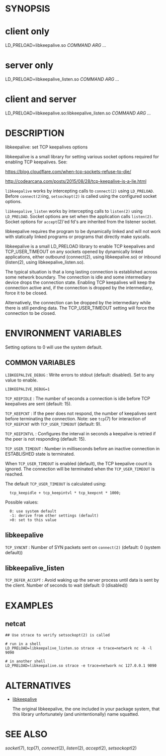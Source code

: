 # SYNOPSIS

# client only 
LD\_PRELOAD=libkeepalive.so *COMMAND* *ARG* *...*

# server only 
LD\_PRELOAD=libkeepalive_listen.so *COMMAND* *ARG* *...*

# client and server
LD\_PRELOAD=libkeepalive.so:libkeepalive_listen.so *COMMAND* *ARG* *...*

# DESCRIPTION

libkeepalive: set TCP keepalives options

libkeepalive is a small library for setting various socket options
required for enabling TCP keepalives. See:

https://blog.cloudflare.com/when-tcp-sockets-refuse-to-die/

http://codearcana.com/posts/2015/08/28/tcp-keepalive-is-a-lie.html

`libkeepalive` works by intercepting calls to `connect(2)` using
`LD_PRELOAD`. Before `connect(2)`ing, `setsockopt(2)` is called using
the configured socket options.

`libkeepalive_listen` works by intercepting calls to `listen(2)`
using `LD_PRELOAD`. Socket options are set when the application calls
`listen(2)`. Socket options for `accept`(2)'ed fd's are inherited from
the listener socket.

libkeepalive requires the program to be dynamically linked and will
not work with statically linked programs or programs that directly
make syscalls.

libkeepalive is a small LD_PRELOAD library to enable TCP keepalives and
TCP_USER_TIMEOUT on any sockets opened by dynamically linked applications,
either outbound (connect(2), using libkeepalive.so) or inbound (listen(2),
using libkeepalive_listen.so).

The typical situation is that a long lasting connection is established
across some network boundary. The connection is idle and some intermediary
device drops the connection state. Enabling TCP keepalives will keep the
connection active and, if the connection is dropped by the intermediary,
force it to be closed.

Alternatively, the connection can be dropped by the intermediary while
there is still pending data. The TCP_USER_TIMEOUT setting will force
the connection to be closed.

# ENVIRONMENT VARIABLES

Setting options to 0 will use the system default.

## COMMON VARIABLES

`LIBKEEPALIVE_DEBUG`
: Write errors to stdout (default: disabled). Set to any value to enable.

    LIBKEEPALIVE_DEBUG=1

`TCP_KEEPIDLE`
: The number of seconds a connection is idle before TCP keepalives are sent
  (default: 15).

`TCP_KEEPCNT`
: If the peer does not respond, the number of keepalives sent before
  terminating the connection. Note: see `tcp`(7) for interaction of
  `TCP_KEEPCNT` with `TCP_USER_TIMEOUT` (default: 9).

`TCP_KEEPINTVL`
: Configures the interval in seconds a keepalive is retried if the peer
  is not responding (default: 15).

`TCP_USER_TIMEOUT`
: Number in milliseconds before an inactive connection in ESTABLISHED
  state is terminated.

  When `TCP_USER_TIMEOUT` is enabled (default), the TCP keepalive count is
  ignored. The connection will be terminated when the `TCP_USER_TIMEOUT`
  is reached.

  The default `TCP_USER_TIMEOUT` is calculated using:

      tcp_keepidle + tcp_keepintvl * tcp_keepcnt * 1000;

  Possible values:

      0: use system default
      -1: derive from other settings (default)
      >0: set to this value

## libkeepalive

`TCP_SYNCNT`
: Number of SYN packets sent on `connect(2)` (default: 0 (system default))

## libkeepalive_listen

`TCP_DEFER_ACCEPT`
: Avoid waking up the server process until data is sent by the
  client. Number of seconds to wait (default: 0 (disabled))

# EXAMPLES

## netcat

```
## Use strace to verify setsockopt(2) is called

# run in a shell
LD_PRELOAD=libkeepalive_listen.so strace -e trace=network nc -k -l 9090

# in another shell
LD_PRELOAD=libkeepalive.so strace -e trace=network nc 127.0.0.1 9090
```
# ALTERNATIVES

* [libkeepalive](http://libkeepalive.sourceforge.net/)

  The original libkeepalive, the one included in your package system,
  that this library unfortunately (and unintentionally) name squatted.

# SEE ALSO

_socket_(7), _tcp_(7), _connect_(2), _listen_(2), _accept_(2), _setsockopt_(2)
